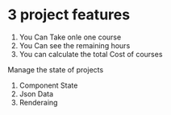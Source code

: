 # 3 project features
  1. You Can Take onle one course
  2. You Can see the remaining hours
  3. You can calculate the total Cost of courses

Manage the state of projects
1. Component State
2. Json Data
3. Renderaing
